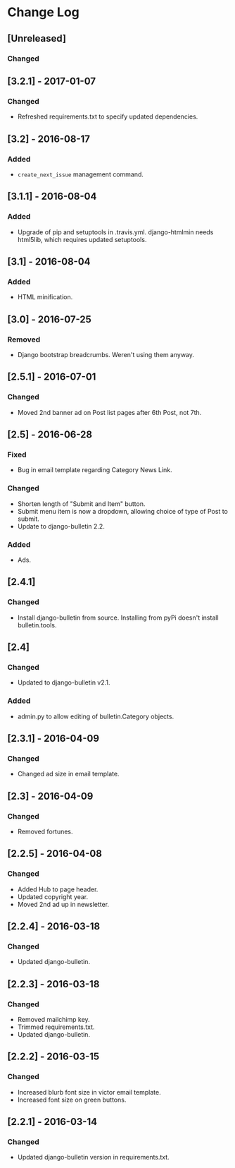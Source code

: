 # Change Log

## [Unreleased]
### Changed

## [3.2.1] - 2017-01-07
### Changed
- Refreshed requirements.txt to specify updated dependencies.

## [3.2] - 2016-08-17
### Added
- `create_next_issue` management command.

## [3.1.1] - 2016-08-04
### Added
- Upgrade of pip and setuptools in .travis.yml. django-htmlmin
  needs html5lib, which requires updated setuptools.

## [3.1] - 2016-08-04
### Added
- HTML minification.

## [3.0] - 2016-07-25
### Removed
- Django bootstrap breadcrumbs. Weren't using them anyway.

## [2.5.1] - 2016-07-01
### Changed
- Moved 2nd banner ad on Post list pages after 6th Post, not 7th.

## [2.5] - 2016-06-28
### Fixed
- Bug in email template regarding Category News Link.
### Changed
- Shorten length of "Submit and Item" button.
- Submit menu item is now a dropdown, allowing choice of type of Post to submit.
- Update to django-bulletin 2.2.
### Added
- Ads.

## [2.4.1]
### Changed
- Install django-bulletin from source. Installing from pyPi doesn't
  install bulletin.tools.

## [2.4]
### Changed
- Updated to django-bulletin v2.1.
### Added
- admin.py to allow editing of bulletin.Category objects.

## [2.3.1] - 2016-04-09
### Changed
- Changed ad size in email template.

## [2.3] - 2016-04-09
### Changed
- Removed fortunes.

## [2.2.5] - 2016-04-08
### Changed
- Added Hub to page header.
- Updated copyright year.
- Moved 2nd ad up in newsletter.

## [2.2.4] - 2016-03-18
### Changed
- Updated django-bulletin.

## [2.2.3] - 2016-03-18
### Changed
- Removed mailchimp key.
- Trimmed requirements.txt.
- Updated django-bulletin.

## [2.2.2] - 2016-03-15
### Changed
- Increased blurb font size in victor email template.
- Increased font size on green buttons.

## [2.2.1] - 2016-03-14
### Changed
- Updated django-bulletin version in requirements.txt.
